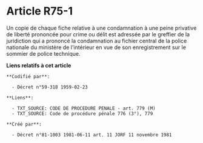 # Article R75-1

Un copie de chaque fiche relative à une condamnation à une peine privative de liberté prononcée pour crime ou délit est
adressée par le greffier de la juridiction qui a prononcé la condamnation au fichier central de la police nationale du
ministère de l'intérieur en vue de son enregistrement sur le sommier de police technique.

**Liens relatifs à cet article**

	**Codifié par**:

	  - Décret n°59-318 1959-02-23

	**Liens**:

	  - TXT_SOURCE: CODE DE PROCEDURE PENALE - art. 779 (M)
	  - TXT_SOURCE: Code de procédure pénale 776 (3°), 779

	**Créé par**:

	  - Décret n°81-1003 1981-06-11 art. 11 JORF 11 novembre 1981
